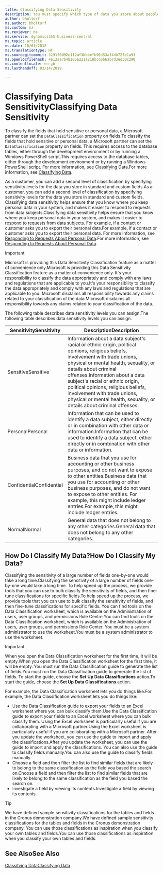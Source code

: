 ```yaml
---
title: Classifying Data Sensitivity
description: You must specify which type of data you store about people so that you can respond to data subject requests.
author: bholtorf
ms.author: bholtorf
ms.custom: na
ms.reviewer: na
ms.service: dynamics365-business-central
ms.topic: article
ms.date: 10/01/2018
ms.translationtype: HT
ms.sourcegitcommit: 3291f0d92c1f2af3bbbefb90d53af4db72fe1a93
ms.openlocfilehash: 4e12aa7b4b105a221a218bcd0b6ab7d3ed30c290
ms.contentlocale: en-gb
ms.lasthandoff: 03/14/2019

---
```


# <a name="classifying-data-sensitivity"></a><span data-ttu-id="1f63b-103">Classifying Data Sensitivity</span><span class="sxs-lookup"><span data-stu-id="1f63b-103">Classifying Data Sensitivity</span></span>
<span data-ttu-id="1f63b-104">To classify the fields that hold sensitive or personal data, a Microsoft partner can set the ```DataClassification``` property on fields.</span><span class="sxs-lookup"><span data-stu-id="1f63b-104">To classify the fields that hold sensitive or personal data, a Microsoft partner can set the ```DataClassification``` property on fields.</span></span> <span data-ttu-id="1f63b-105">This requires access to the database tables, either through the development environment or by running a Windows PowerShell script.</span><span class="sxs-lookup"><span data-stu-id="1f63b-105">This requires access to the database tables, either through the development environment or by running a Windows PowerShell script.</span></span> <span data-ttu-id="1f63b-106">For more information, see [Classifying Data](https://docs.microsoft.com/en-us/dynamics-nav/classifying-data).</span><span class="sxs-lookup"><span data-stu-id="1f63b-106">For more information, see [Classifying Data](https://docs.microsoft.com/en-us/dynamics-nav/classifying-data).</span></span>  

<span data-ttu-id="1f63b-107">As a customer, you can add a second level of classification by specifying sensitivity levels for the data you store in standard and custom fields.</span><span class="sxs-lookup"><span data-stu-id="1f63b-107">As a customer, you can add a second level of classification by specifying sensitivity levels for the data you store in standard and custom fields.</span></span> <span data-ttu-id="1f63b-108">Classifying data sensitivity helps ensure that you know where you keep personal data in your system, and makes it easier to respond to requests from data subjects.</span><span class="sxs-lookup"><span data-stu-id="1f63b-108">Classifying data sensitivity helps ensure that you know where you keep personal data in your system, and makes it easier to respond to requests from data subjects.</span></span> <span data-ttu-id="1f63b-109">For example, if a contact or customer asks you to export their personal data.</span><span class="sxs-lookup"><span data-stu-id="1f63b-109">For example, if a contact or customer asks you to export their personal data.</span></span> <span data-ttu-id="1f63b-110">For more information, see [Responding to Requests About Personal Data](admin-responding-to-requests-about-personal-data.md).</span><span class="sxs-lookup"><span data-stu-id="1f63b-110">For more information, see [Responding to Requests About Personal Data](admin-responding-to-requests-about-personal-data.md).</span></span>

> [!Important]
> <span data-ttu-id="1f63b-111">Microsoft is providing this Data Sensitivity Classification feature as a matter of convenience only.</span><span class="sxs-lookup"><span data-stu-id="1f63b-111">Microsoft is providing this Data Sensitivity Classification feature as a matter of convenience only.</span></span> <span data-ttu-id="1f63b-112">It's your responsibility to classify the data appropriately and comply with any laws and regulations that are applicable to you.</span><span class="sxs-lookup"><span data-stu-id="1f63b-112">It's your responsibility to classify the data appropriately and comply with any laws and regulations that are applicable to you.</span></span> <span data-ttu-id="1f63b-113">Microsoft disclaims all responsibility towards any claims related to your classification of the data.</span><span class="sxs-lookup"><span data-stu-id="1f63b-113">Microsoft disclaims all responsibility towards any claims related to your classification of the data.</span></span>  

<span data-ttu-id="1f63b-114">The following table describes data sensitivity levels you can assign.</span><span class="sxs-lookup"><span data-stu-id="1f63b-114">The following table describes data sensitivity levels you can assign.</span></span>

|<span data-ttu-id="1f63b-115">Sensitivity</span><span class="sxs-lookup"><span data-stu-id="1f63b-115">Sensitivity</span></span>|<span data-ttu-id="1f63b-116">Description</span><span class="sxs-lookup"><span data-stu-id="1f63b-116">Description</span></span>|
|----|----|
|<span data-ttu-id="1f63b-117">Sensitive</span><span class="sxs-lookup"><span data-stu-id="1f63b-117">Sensitive</span></span> | <span data-ttu-id="1f63b-118">Information about a data subject's racial or ethnic origin, political opinions, religious beliefs, involvement with trade unions, physical or mental health, sexuality, or details about criminal offenses.</span><span class="sxs-lookup"><span data-stu-id="1f63b-118">Information about a data subject's racial or ethnic origin, political opinions, religious beliefs, involvement with trade unions, physical or mental health, sexuality, or details about criminal offenses.</span></span> |
|<span data-ttu-id="1f63b-119">Personal</span><span class="sxs-lookup"><span data-stu-id="1f63b-119">Personal</span></span> | <span data-ttu-id="1f63b-120">Information that can be used to identify a data subject, either directly or in combination with other data or information.</span><span class="sxs-lookup"><span data-stu-id="1f63b-120">Information that can be used to identify a data subject, either directly or in combination with other data or information.</span></span>|
|<span data-ttu-id="1f63b-121">Confidential</span><span class="sxs-lookup"><span data-stu-id="1f63b-121">Confidential</span></span> | <span data-ttu-id="1f63b-122">Business data that you use for accounting or other business purposes, and do not want to expose to other entities.</span><span class="sxs-lookup"><span data-stu-id="1f63b-122">Business data that you use for accounting or other business purposes, and do not want to expose to other entities.</span></span> <span data-ttu-id="1f63b-123">For example, this might include ledger entries.</span><span class="sxs-lookup"><span data-stu-id="1f63b-123">For example, this might include ledger entries.</span></span>|
|<span data-ttu-id="1f63b-124">Normal</span><span class="sxs-lookup"><span data-stu-id="1f63b-124">Normal</span></span> | <span data-ttu-id="1f63b-125">General data that does not belong to any other categories.</span><span class="sxs-lookup"><span data-stu-id="1f63b-125">General data that does not belong to any other categories.</span></span>|

## <a name="how-do-i-classify-my-data"></a><span data-ttu-id="1f63b-126">How Do I Classify My Data?</span><span class="sxs-lookup"><span data-stu-id="1f63b-126">How Do I Classify My Data?</span></span>
<span data-ttu-id="1f63b-127">Classifying the sensitivity of a large number of fields one-by-one would take a long time.</span><span class="sxs-lookup"><span data-stu-id="1f63b-127">Classifying the sensitivity of a large number of fields one-by-one would take a long time.</span></span> <span data-ttu-id="1f63b-128">To help speed up the process, we provide tools that you can use to bulk classify the sensitivity of fields, and then fine-tune classifications for specific fields.</span><span class="sxs-lookup"><span data-stu-id="1f63b-128">To help speed up the process, we provide tools that you can use to bulk classify the sensitivity of fields, and then fine-tune classifications for specific fields.</span></span> <span data-ttu-id="1f63b-129">You can find tools on the Data Classification worksheet, which is available on the Administration of users, user groups, and permissions Role Centre.</span><span class="sxs-lookup"><span data-stu-id="1f63b-129">You can find tools on the Data Classification worksheet, which is available on the Administration of users, user groups, and permissions Role Center.</span></span> <span data-ttu-id="1f63b-130">You must be a system administrator to use the worksheet.</span><span class="sxs-lookup"><span data-stu-id="1f63b-130">You must be a system administrator to use the worksheet.</span></span>

> [!Important]
> <span data-ttu-id="1f63b-131">When you open the Data Classification worksheet for the first time, it will be empty.</span><span class="sxs-lookup"><span data-stu-id="1f63b-131">When you open the Data Classification worksheet for the first time, it will be empty.</span></span> <span data-ttu-id="1f63b-132">You must run the Data Classification guide to generate the list of fields.</span><span class="sxs-lookup"><span data-stu-id="1f63b-132">You must run the Data Classification guide to generate the list of fields.</span></span> <span data-ttu-id="1f63b-133">To start the guide, choose the **Set Up Data Classifications** action.</span><span class="sxs-lookup"><span data-stu-id="1f63b-133">To start the guide, choose the **Set Up Data Classifications** action.</span></span>

<span data-ttu-id="1f63b-134">For example, the Data Classification worksheet lets you do things like:</span><span class="sxs-lookup"><span data-stu-id="1f63b-134">For example, the Data Classification worksheet lets you do things like:</span></span>  

* <span data-ttu-id="1f63b-135">Use the Data Classification guide to export your fields to an Excel worksheet where you can bulk classify them.</span><span class="sxs-lookup"><span data-stu-id="1f63b-135">Use the Data Classification guide to export your fields to an Excel worksheet where you can bulk classify them.</span></span> <span data-ttu-id="1f63b-136">Using the Excel worksheet is particularly useful if you are collaborating with a Microsoft partner.</span><span class="sxs-lookup"><span data-stu-id="1f63b-136">Using the Excel worksheet is particularly useful if you are collaborating with a Microsoft partner.</span></span> <span data-ttu-id="1f63b-137">After you update the worksheet, you can use the guide to import and apply the classifications.</span><span class="sxs-lookup"><span data-stu-id="1f63b-137">After you update the worksheet, you can use the guide to import and apply the classifications.</span></span> <span data-ttu-id="1f63b-138">You can also use the guide to classify fields manually.</span><span class="sxs-lookup"><span data-stu-id="1f63b-138">You can also use the guide to classify fields manually.</span></span>  
* <span data-ttu-id="1f63b-139">Choose a field and then filter the list to find similar fields that are likely to belong to the same classification as the field you based the search on.</span><span class="sxs-lookup"><span data-stu-id="1f63b-139">Choose a field and then filter the list to find similar fields that are likely to belong to the same classification as the field you based the search on.</span></span>  
* <span data-ttu-id="1f63b-140">Investigate a field by viewing its contents.</span><span class="sxs-lookup"><span data-stu-id="1f63b-140">Investigate a field by viewing its contents.</span></span>  

> [!Tip]
> <span data-ttu-id="1f63b-141">We have defined sample sensitivity classifications for the tables and fields in the Cronus demonstration company.</span><span class="sxs-lookup"><span data-stu-id="1f63b-141">We have defined sample sensitivity classifications for the tables and fields in the Cronus demonstration company.</span></span> <span data-ttu-id="1f63b-142">You can use those classifications as inspiration when you classify your own tables and fields.</span><span class="sxs-lookup"><span data-stu-id="1f63b-142">You can use those classifications as inspiration when you classify your own tables and fields.</span></span>

## <a name="see-also"></a><span data-ttu-id="1f63b-143">See Also</span><span class="sxs-lookup"><span data-stu-id="1f63b-143">See Also</span></span>
[<span data-ttu-id="1f63b-144">Classifying Data</span><span class="sxs-lookup"><span data-stu-id="1f63b-144">Classifying Data</span></span>](https://docs.microsoft.com/en-us/dynamics-nav/classifying-data)  

